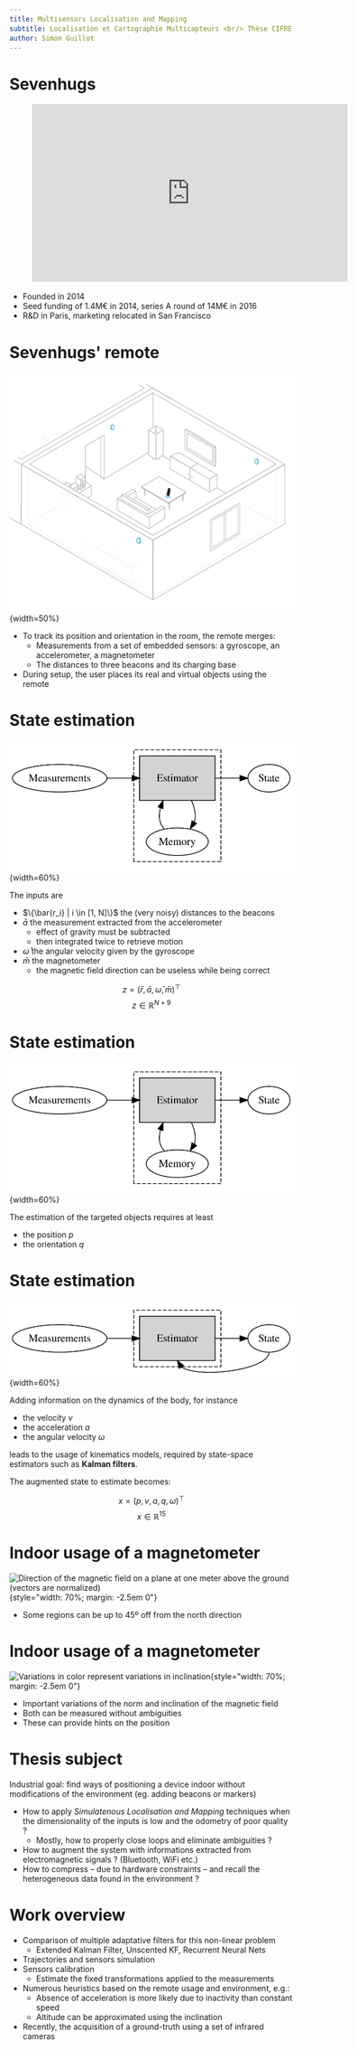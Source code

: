 ```yaml
---
title: Multisensors Localisation and Mapping
subtitle: Localisation et Cartographie Multicapteurs <br/> Thèse CIFRE en collaboration avec Sevenhugs
author: Simon Guillot
---
```


# Sevenhugs

<figure>
<iframe width="560" height="315"
        src="https://www.youtube.com/embed/jB7iuBKcfZw?iv_load_policy=3" frameborder="0"
        allowfullscreen></iframe>
</figure>

* Founded in 2014
* Seed funding of 1.4M€ in 2014, series A round of 14M€ in 2016
* R&D in Paris, marketing relocated in San Francisco


# Sevenhugs' remote

![](/images/sr_setup.gif){width=50%}

* To track its position and orientation in the room, the remote merges:
    * Measurements from a set of embedded sensors: a gyroscope, an accelerometer, a
magnetometer
    * The distances to three beacons and its charging base
* During setup, the user places its real and virtual objects using the remote


# State estimation

![](/images/fusion.svg){width=60%}

The inputs are

- $\{\bar{r_i} | i \in [1, N]\}$ the (very noisy) distances to the beacons
- $\bar{a}$ the measurement extracted from the accelerometer
    - effect of gravity must be subtracted
    - then integrated twice to retrieve motion
- $\bar{\omega}$ the angular velocity given by the gyroscope
- $\bar{m}$ the magnetometer
    - the magnetic field direction can be useless while being correct

$$ z = (\bar{r}, \bar{a}, \bar{\omega}, \bar{m})^\top $$
$$ z \in \mathbb{R}^{N + 9} $$


# State estimation

![](/images/fusion.svg){width=60%}

The estimation of the targeted objects requires at least

* the position $p$
* the orientation $q$


# State estimation

![](/images/fusion_kalman.svg){width=60%}

Adding information on the dynamics of the body, for instance

- the velocity $v$
- the acceleration $a$
- the angular velocity $\omega$

leads to the usage of kinematics models, required by state-space estimators such
as **Kalman filters**.

The augmented state to estimate becomes:

$$ x = (p, v, a, q, \omega)^\top $$
$$ x \in \mathbb{R}^15 $$


# Indoor usage of a magnetometer

![Direction of the magnetic field on a plane at one meter above the ground 
(vectors are normalized)](/images/map_normalized.svg){style="width: 70%; margin: 
-2.5em 0"}

* Some regions can be up to 45º off from the north direction


# Indoor usage of a magnetometer

![Variations in color represent variations in 
inclination](/images/map.svg){style="width: 70%; margin: -2.5em 0"}

* Important variations of the norm and inclination of the magnetic field
* Both can be measured without ambiguities
* These can provide hints on the position


# Thesis subject

Industrial goal: find ways of positioning a device indoor without modifications 
of the environment (eg. adding beacons or markers)

- How to apply _Simulatenous Localisation and Mapping_ techniques when the
dimensionality of the inputs is low and the odometry of poor quality ?
    - Mostly, how to properly close loops and eliminate ambiguities ?
- How to augment the system with informations extracted from electromagnetic
signals ? (Bluetooth, WiFi etc.)
- How to compress – due to hardware constraints – and recall the heterogeneous 
  data found in the environment ?


# Work overview

- Comparison of multiple adaptative filters for this non-linear problem
    - Extended Kalman Filter, Unscented KF, Recurrent Neural Nets
- Trajectories and sensors simulation
- Sensors calibration
    - Estimate the fixed transformations applied to the measurements
- Numerous heuristics based on the remote usage and environment, e.g.:
    - Absence of acceleration is more likely due to inactivity than 
    constant speed
    - Altitude can be approximated using the inclination
- Recently, the acquisition of a ground-truth using a set of infrared cameras

